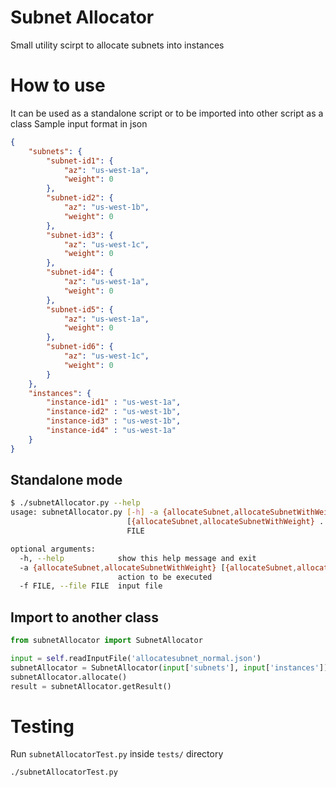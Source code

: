 # Subnet Allocator
Small utility scirpt to allocate subnets into instances
# How to use
It can be used as a standalone script or to be imported into other script as a class
Sample input format in json
```json
{
    "subnets": {
        "subnet-id1": {
            "az": "us-west-1a",
            "weight": 0
        },
        "subnet-id2": {
            "az": "us-west-1b",
            "weight": 0
        },
        "subnet-id3": {
            "az": "us-west-1c",
            "weight": 0
        },
        "subnet-id4": {
            "az": "us-west-1a",
            "weight": 0
        },
        "subnet-id5": {
            "az": "us-west-1a",
            "weight": 0
        },
        "subnet-id6": {
            "az": "us-west-1c",
            "weight": 0
        }
    },
    "instances": {
        "instance-id1" : "us-west-1a",
        "instance-id2" : "us-west-1b",
        "instance-id3" : "us-west-1b",
        "instance-id4" : "us-west-1a"
    }
}
```
## Standalone mode
```bash
$ ./subnetAllocator.py --help
usage: subnetAllocator.py [-h] -a {allocateSubnet,allocateSubnetWithWeight}
                          [{allocateSubnet,allocateSubnetWithWeight} ...] -f
                          FILE

optional arguments:
  -h, --help            show this help message and exit
  -a {allocateSubnet,allocateSubnetWithWeight} [{allocateSubnet,allocateSubnetWithWeight} ...], --action {allocateSubnet,allocateSubnetWithWeight} [{allocateSubnet,allocateSubnetWithWeight} ...]
                        action to be executed
  -f FILE, --file FILE  input file
```
## Import to another class
```python
from subnetAllocator import SubnetAllocator

input = self.readInputFile('allocatesubnet_normal.json')
subnetAllocator = SubnetAllocator(input['subnets'], input['instances'])
subnetAllocator.allocate()
result = subnetAllocator.getResult()
```
# Testing
Run `subnetAllocatorTest.py` inside `tests/` directory
```bash
./subnetAllocatorTest.py
```